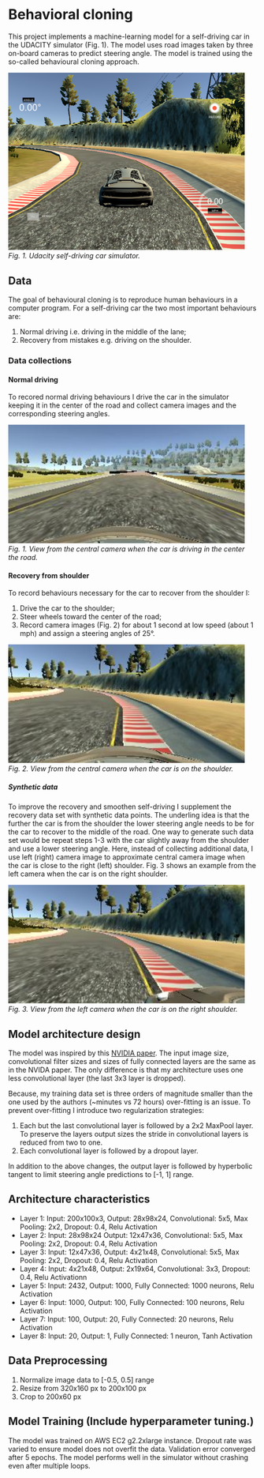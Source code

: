 # Behavioral cloning

This project implements a machine-learning model for a self-driving car in the UDACITY simulator (Fig. 1). The model uses road images taken by three on-board cameras to predict steering angle.  The model is trained using the so-called  behavioural cloning approach. 

<p>
<img src="simulator.png" width="480" alt="Combined Image" /> <br>
    <em>Fig. 1. Udacity self-driving car simulator.</em>
</p>

## Data
The goal of behavioural cloning is to reproduce human behaviours in a computer program. For a self-driving car the two most important behaviours are:

1. Normal driving i.e. driving in the middle of the lane;
2. Recovery from mistakes e.g. driving on the shoulder.

### Data collections

#### Normal driving
To recored normal driving behaviours I drive the car in the simulator keeping it in the center of the road and collect camera images and the corresponding steering angles.

<p>
<img src="normal_center_example.jpg" width="480" alt="Combined Image" /> <br>
    <em>Fig. 1. View from the central camera when the car is driving in the center the road.</em>
</p>

#### Recovery from shoulder
To record behaviours necessary for the car to recover from the shoulder I:

1. Drive the car to the shoulder; 
2. Steer wheels toward the center of the road;
3. Record camera images (Fig. 2) for about 1 second at low speed (about 1 mph) and assign a steering angles of 25&deg;. 

<p>
<img src="center_example.jpg" width="480" alt="Combined Image" /> <br>
    <em>Fig. 2. View from the central camera when the car is on the shoulder.</em>
</p>

##### Synthetic data
To improve the recovery and smoothen self-driving I supplement the recovery data set with synthetic data points.
The underling idea is that the further the car is from the shoulder the lower steering angle needs to be for the car to recover to the middle of the road.
One way to generate such data set would be repeat steps 1-3 with the car slightly away from the shoulder and use a lower steering angle.
Here, instead of collecting additional data, I use left (right) camera image to approximate central camera image when the car is close to the right (left) shoulder.  Fig. 3 shows an example from the left camera when the car is on the right shoulder.

<p>
<img src="left_example.jpg" width="480" alt="Combined Image" /> <br>
    <em>Fig. 3. View from the left camera when the car is on the right shoulder.</em>
</p>

## Model architecture design
The model was inspired by 
this [NVIDIA paper](http://images.nvidia.com/content/tegra/automotive/images/2016/solutions/pdf/end-to-end-dl-using-px.pdf).
The input image size, convolutional filter sizes and sizes of fully connected layers are the same as in the NVIDA paper.
The only difference is that my architecture uses one less convolutional layer (the last 3x3 layer is dropped). 

Because, my training data set is three orders of magnitude smaller than the one used by the authors (~minutes vs 72 hours) over-fitting is an issue. To prevent over-fitting I introduce two regularization strategies:
1. Each but the last convolutional layer is followed by a 2x2 MaxPool layer. To preserve the layers output sizes the stride in convolutional layers is reduced from two to one. 
2. Each convolutional layer is followed by a dropout layer. 

In addition to the above changes, the output layer is followed by hyperbolic tangent to limit steering angle predictions to [-1, 1] range.

## Architecture characteristics
* Layer 1: Input: 200x100x3, Output: 28x98x24, Convolutional: 5x5, Max Pooling: 2x2,  Dropout: 0.4,  Relu Activation
* Layer 2: Input: 28x98x24 Output: 12x47x36, Convolutional: 5x5, Max Pooling: 2x2,  Dropout: 0.4,  Relu Activation
* Layer 3: Input: 12x47x36, Output: 4x21x48, Convolutional: 5x5, Max Pooling: 2x2,  Dropout: 0.4,  Relu Activation
* Layer 4: Input: 4x21x48, Output: 2x19x64, Convolutional: 3x3, Dropout: 0.4,  Relu Activationn
* Layer 5: Input: 2432, Output: 1000, Fully Connected: 1000 neurons, Relu Activation
* Layer 6: Input: 1000, Output: 100, Fully Connected: 100 neurons, Relu Activation
* Layer 7: Input: 100, Output: 20, Fully Connected: 20 neurons, Relu Activation
* Layer 8: Input: 20, Output: 1, Fully Connected: 1 neuron, Tanh Activation 

## Data Preprocessing
1. Normalize image data to [-0.5, 0.5] range
2. Resize from 320x160 px to 200x100 px
3. Crop to 200x60 px 

## Model Training (Include hyperparameter tuning.)

The model was trained on AWS EC2 g2.2xlarge instance. Dropout rate was varied to ensure model does not overfit the data. Validation error converged after 5 epochs.
The model performs well in the simulator without crashing even after multiple loops.
